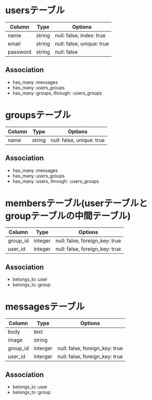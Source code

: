 # usersテーブル
|Column|Type|Options|
|------|----|-------|
|name|string|null: false, index: true|
|email|string|null: false, unique: true|
|password|string|null: false|
## Association
- has_many :messages
- has_many :users_groups
- has_many :groups, through: :users_groups


# groupsテーブル
|Column|Type|Options|
|------|----|-------|
|name|string|null: false, unique: true|
## Association
- has_many :messages
- has_many :users_groups
- has_many :users, through: :users_groups


# membersテーブル(userテーブルとgroupテーブルの中間テーブル)
|Column|Type|Options|
|------|----|-------|
|group_id|integer|null: false, foreign_key: true|
|user_id|integer|null: false, foreign_key: true|
## Association
- belongs_to :user
- belongs_to :group

# messagesテーブル
|Column|Type|Options|
|------|----|-------|
|body|text||
|image|string||
|group_id|interger|null: false, foreign_key: true|
|user_id|interger|null: false, foreign_key: true
## Association
- belongs_to :user
- belongs_to :group
